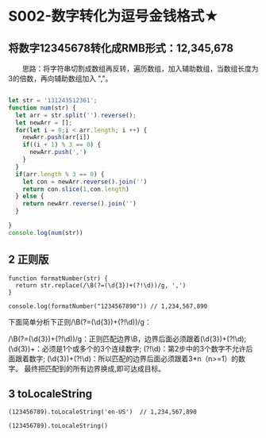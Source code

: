 # S002-数字转化为逗号金钱格式★
## 将数字12345678转化成RMB形式：12,345,678

　　思路：将字符串切割成数组再反转，遍历数组，加入辅助数组，当数组长度为3的倍数，再向辅助数组加入 ","。


```js

let str = '131243512361';
function num(str) {
  let arr = str.split('').reverse();
  let newArr = [];
  for(let i = 0;i < arr.length; i ++) {
    newArr.push(arr[i])
    if((i + 1) % 3 == 0) {
      newArr.push(',')
    }
  }
  if(arr.length % 3 == 0) {
    let con = newArr.reverse().join('')
    return con.slice(1,con.length)
  } else {
    return newArr.reverse().join('')
  }

}
console.log(num(str))


```

## 2 正则版
```
function formatNumber(str) {
  return str.replace(/\B(?=(\d{3})+(?!\d))/g, ',')
}

console.log(formatNumber("1234567890")) // 1,234,567,890
```
下面简单分析下正则/\B(?=(\d{3})+(?!\d))/g：

/\B(?=(\d{3})+(?!\d))/g：正则匹配边界\B，边界后面必须跟着(\d{3})+(?!\d);
(\d{3})+：必须是1个或多个的3个连续数字;
(?!\d)：第2步中的3个数字不允许后面跟着数字;
(\d{3})+(?!\d)：所以匹配的边界后面必须跟着3*n（n>=1）的数字。
最终把匹配到的所有边界换成,即可达成目标。


## 3 toLocaleString
```
(123456789).toLocaleString('en-US')  // 1,234,567,890

(123456789).toLocaleString()
```
